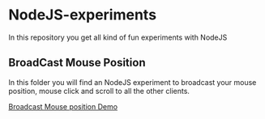 NodeJS-experiments
=========
In this repository you get all kind of fun experiments with NodeJS

BroadCast Mouse Position
----

In this folder you will find an NodeJS experiment to broadcast your mouse position, mouse click and scroll to all the other clients.

[Broadcast Mouse position Demo](http://dutchprogrammer.nl:9002/)


